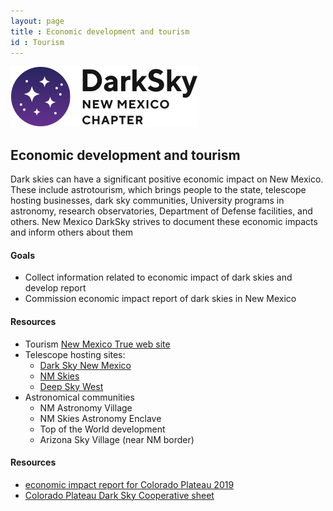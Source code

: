 ```yaml
---
layout: page
title : Economic development and tourism
id : Tourism
---
```


![logo](../logo.png)

## Economic development and tourism

Dark skies can have a significant positive economic impact on New Mexico. 
These include astrotourism, which brings people to the state, telescope
hosting businesses, dark sky communities, University programs in
astronomy, research observatories, Department of Defense facilities,
and others. New Mexico DarkSky strives to document these economic
impacts and inform others about them

#### Goals 

- Collect information related to economic impact of dark skies and develop report
- Commission economic impact report of dark skies in New Mexico

#### Resources

- Tourism [New Mexico True web site](https://www.newmexico.org/darkskies/)
- Telescope hosting sites:
  - [Dark Sky New Mexico](https://darkskynewmexico.com/)
  - [NM Skies](https://nmskies.com/)
  - [Deep Sky West](https://nmskies.com/)
- Astronomical communities
  - NM Astronomy Village
  - NM Skies Astronomy Enclave
  - Top of the World development
  - Arizona Sky Village (near NM border)

#### Resources

- [economic impact report for Colorado Plateau 2019](https://bearworks.missouristate.edu/articles-chpa/8/)
- [Colorado Plateau Dark Sky Cooperative sheet](https://brdarkskies.org/wp-content/uploads/2021/10/economicsofdarkskiesbrief_9-23-21.pdf)
